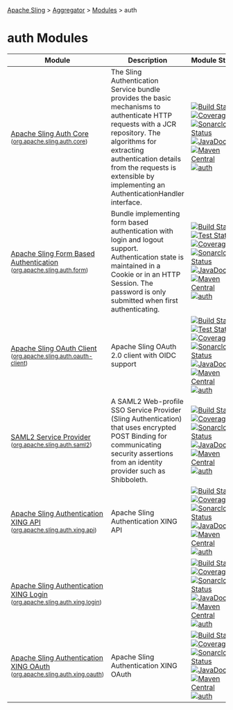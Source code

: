 [Apache Sling](https://sling.apache.org) > [Aggregator](https://github.com/apache/sling-aggregator/) > [Modules](https://github.com/apache/sling-aggregator/blob/master/docs/modules.md) > auth
# auth Modules

| Module | Description | Module&nbsp;Status | Pull&nbsp;Requests |
|---    |---    |---    |---    |
| [Apache Sling Auth Core](https://github.com/apache/sling-org-apache-sling-auth-core) <br/> <small>([org.apache.sling.auth.core](https://central.sonatype.com/search?namespace=org.apache.sling&name=org.apache.sling.auth.core))</small> |          The Sling Authentication Service bundle provides the basic         mechanisms to authenticate HTTP requests with a JCR repository.         The algorithms for extracting authentication details from the         requests is extensible by implementing an AuthenticationHandler         interface.      | &#32;[![Build Status](https://ci-builds.apache.org/job/Sling/job/modules/job/sling-org-apache-sling-auth-core/job/master/badge/icon)](https://ci-builds.apache.org/job/Sling/job/modules/job/sling-org-apache-sling-auth-core/job/master/)&#32;[![Coverage](https://sonarcloud.io/api/project_badges/measure?project=apache_sling-org-apache-sling-auth-core&metric=coverage)](https://sonarcloud.io/dashboard?id=apache_sling-org-apache-sling-auth-core)&#32;[![Sonarcloud Status](https://sonarcloud.io/api/project_badges/measure?project=apache_sling-org-apache-sling-auth-core&metric=alert_status)](https://sonarcloud.io/dashboard?id=apache_sling-org-apache-sling-auth-core)&#32;[![JavaDoc](https://www.javadoc.io/badge/org.apache.sling/org.apache.sling.auth.core.svg)](https://www.javadoc.io/doc/org.apache.sling/org.apache.sling.auth.core)&#32;[![Maven Central](https://maven-badges.herokuapp.com/maven-central/org.apache.sling/org.apache.sling.auth.core/badge.svg)](https://search.maven.org/#search%7Cga%7C1%7Cg%3A%22org.apache.sling%22%20a%3A%22org.apache.sling.auth.core%22)&#32;[![auth](https://sling.apache.org/badges/group-auth.svg)](https://github.com/apache/sling-aggregator/blob/master/docs/groups/auth.md) | &#32;[![Pull Requests](https://img.shields.io/github/issues-pr/apache/sling-org-apache-sling-auth-core.svg)](https://github.com/apache/sling-org-apache-sling-auth-core/pulls) |
| [Apache Sling Form Based Authentication](https://github.com/apache/sling-org-apache-sling-auth-form) <br/> <small>([org.apache.sling.auth.form](https://central.sonatype.com/search?namespace=org.apache.sling&name=org.apache.sling.auth.form))</small> |          Bundle implementing form based authentication with login         and logout support. Authentication state is maintained in         a Cookie or in an HTTP Session. The password is only submitted         when first authenticating.      | &#32;[![Build Status](https://ci-builds.apache.org/job/Sling/job/modules/job/sling-org-apache-sling-auth-form/job/master/badge/icon)](https://ci-builds.apache.org/job/Sling/job/modules/job/sling-org-apache-sling-auth-form/job/master/)&#32;[![Test Status](https://img.shields.io/jenkins/tests.svg?jobUrl=https://ci-builds.apache.org/job/Sling/job/modules/job/sling-org-apache-sling-auth-form/job/master/)](https://ci-builds.apache.org/job/Sling/job/modules/job/sling-org-apache-sling-auth-form/job/master/test/?width=800&height=600)&#32;[![Coverage](https://sonarcloud.io/api/project_badges/measure?project=apache_sling-org-apache-sling-auth-form&metric=coverage)](https://sonarcloud.io/dashboard?id=apache_sling-org-apache-sling-auth-form)&#32;[![Sonarcloud Status](https://sonarcloud.io/api/project_badges/measure?project=apache_sling-org-apache-sling-auth-form&metric=alert_status)](https://sonarcloud.io/dashboard?id=apache_sling-org-apache-sling-auth-form)&#32;[![JavaDoc](https://www.javadoc.io/badge/org.apache.sling/org.apache.sling.auth.form.svg)](https://www.javadoc.io/doc/org.apache.sling/org.apache.sling.auth.form)&#32;[![Maven Central](https://maven-badges.herokuapp.com/maven-central/org.apache.sling/org.apache.sling.auth.form/badge.svg)](https://search.maven.org/#search%7Cga%7C1%7Cg%3A%22org.apache.sling%22%20a%3A%22org.apache.sling.auth.form%22)&#32;[![auth](https://sling.apache.org/badges/group-auth.svg)](https://github.com/apache/sling-aggregator/blob/master/docs/groups/auth.md) | &#32;[![Pull Requests](https://img.shields.io/github/issues-pr/apache/sling-org-apache-sling-auth-form.svg)](https://github.com/apache/sling-org-apache-sling-auth-form/pulls) |
| [Apache Sling OAuth Client](https://github.com/apache/sling-org-apache-sling-auth-oauth-client) <br/> <small>([org.apache.sling.auth.oauth-client](https://central.sonatype.com/search?namespace=org.apache.sling&name=org.apache.sling.auth.oauth-client))</small> | Apache Sling OAuth 2.0 client with OIDC support | &#32;[![Build Status](https://ci-builds.apache.org/job/Sling/job/modules/job/sling-org-apache-sling-auth-oauth-client/job/master/badge/icon)](https://ci-builds.apache.org/job/Sling/job/modules/job/sling-org-apache-sling-auth-oauth-client/job/master/)&#32;[![Test Status](https://img.shields.io/jenkins/tests.svg?jobUrl=https://ci-builds.apache.org/job/Sling/job/modules/job/sling-org-apache-sling-auth-oauth-client/job/master/)](https://ci-builds.apache.org/job/Sling/job/modules/job/sling-org-apache-sling-auth-oauth-client/job/master/test/?width=800&height=600)&#32;[![Coverage](https://sonarcloud.io/api/project_badges/measure?project=apache_sling-org-apache-sling-auth-oauth-client&metric=coverage)](https://sonarcloud.io/dashboard?id=apache_sling-org-apache-sling-auth-oauth-client)&#32;[![Sonarcloud Status](https://sonarcloud.io/api/project_badges/measure?project=apache_sling-org-apache-sling-auth-oauth-client&metric=alert_status)](https://sonarcloud.io/dashboard?id=apache_sling-org-apache-sling-auth-oauth-client)&#32;[![JavaDoc](https://www.javadoc.io/badge/org.apache.sling/org.apache.sling.auth.oauth-client.svg)](https://www.javadoc.io/doc/org.apache.sling/org.apache.sling.auth.oauth-client)&#32;[![Maven Central](https://maven-badges.herokuapp.com/maven-central/org.apache.sling/org.apache.sling.auth.oauth-client/badge.svg)](https://search.maven.org/#search%7Cga%7C1%7Cg%3A%22org.apache.sling%22%20a%3A%22org.apache.sling.auth.oauth-client%22)&#32;[![auth](https://sling.apache.org/badges/group-auth.svg)](https://github.com/apache/sling-aggregator/blob/master/docs/groups/auth.md) | &#32;[![Pull Requests](https://img.shields.io/github/issues-pr/apache/sling-org-apache-sling-auth-oauth-client.svg)](https://github.com/apache/sling-org-apache-sling-auth-oauth-client/pulls) |
| [SAML2 Service Provider](https://github.com/apache/sling-org-apache-sling-auth-saml2) <br/> <small>([org.apache.sling.auth.saml2](https://central.sonatype.com/search?namespace=org.apache.sling&name=org.apache.sling.auth.saml2))</small> | A SAML2 Web-profile SSO Service Provider (Sling Authentication) that uses encrypted     POST Binding for communicating security assertions from an identity provider such as Shibboleth. | &#32;[![Build Status](https://ci-builds.apache.org/job/Sling/job/modules/job/sling-org-apache-sling-auth-saml2/job/master/badge/icon)](https://ci-builds.apache.org/job/Sling/job/modules/job/sling-org-apache-sling-auth-saml2/job/master/)&#32;[![Coverage](https://sonarcloud.io/api/project_badges/measure?project=apache_sling-org-apache-sling-auth-saml2&metric=coverage)](https://sonarcloud.io/dashboard?id=apache_sling-org-apache-sling-auth-saml2)&#32;[![Sonarcloud Status](https://sonarcloud.io/api/project_badges/measure?project=apache_sling-org-apache-sling-auth-saml2&metric=alert_status)](https://sonarcloud.io/dashboard?id=apache_sling-org-apache-sling-auth-saml2)&#32;[![JavaDoc](https://www.javadoc.io/badge/org.apache.sling/org.apache.sling.auth.saml2.svg)](https://www.javadoc.io/doc/org.apache.sling/org.apache.sling.auth.saml2)&#32;[![Maven Central](https://maven-badges.herokuapp.com/maven-central/org.apache.sling/org.apache.sling.auth.saml2/badge.svg)](https://search.maven.org/#search%7Cga%7C1%7Cg%3A%22org.apache.sling%22%20a%3A%22org.apache.sling.auth.saml2%22)&#32;[![auth](https://sling.apache.org/badges/group-auth.svg)](https://github.com/apache/sling-aggregator/blob/master/docs/groups/auth.md) | &#32;[![Pull Requests](https://img.shields.io/github/issues-pr/apache/sling-org-apache-sling-auth-saml2.svg)](https://github.com/apache/sling-org-apache-sling-auth-saml2/pulls) |
| [Apache Sling Authentication XING API](https://github.com/apache/sling-org-apache-sling-auth-xing-api) <br/> <small>([org.apache.sling.auth.xing.api](https://central.sonatype.com/search?namespace=org.apache.sling&name=org.apache.sling.auth.xing.api))</small> | Apache Sling Authentication XING API | &#32;[![Build Status](https://ci-builds.apache.org/job/Sling/job/modules/job/sling-org-apache-sling-auth-xing-api/job/master/badge/icon)](https://ci-builds.apache.org/job/Sling/job/modules/job/sling-org-apache-sling-auth-xing-api/job/master/)&#32;[![Coverage](https://sonarcloud.io/api/project_badges/measure?project=apache_sling-org-apache-sling-auth-xing-api&metric=coverage)](https://sonarcloud.io/dashboard?id=apache_sling-org-apache-sling-auth-xing-api)&#32;[![Sonarcloud Status](https://sonarcloud.io/api/project_badges/measure?project=apache_sling-org-apache-sling-auth-xing-api&metric=alert_status)](https://sonarcloud.io/dashboard?id=apache_sling-org-apache-sling-auth-xing-api)&#32;[![JavaDoc](https://www.javadoc.io/badge/org.apache.sling/org.apache.sling.auth.xing.api.svg)](https://www.javadoc.io/doc/org.apache.sling/org.apache.sling.auth.xing.api)&#32;[![Maven Central](https://maven-badges.herokuapp.com/maven-central/org.apache.sling/org.apache.sling.auth.xing.api/badge.svg)](https://search.maven.org/#search%7Cga%7C1%7Cg%3A%22org.apache.sling%22%20a%3A%22org.apache.sling.auth.xing.api%22)&#32;[![auth](https://sling.apache.org/badges/group-auth.svg)](https://github.com/apache/sling-aggregator/blob/master/docs/groups/auth.md) | &#32;[![Pull Requests](https://img.shields.io/github/issues-pr/apache/sling-org-apache-sling-auth-xing-api.svg)](https://github.com/apache/sling-org-apache-sling-auth-xing-api/pulls) |
| [Apache Sling Authentication XING Login](https://github.com/apache/sling-org-apache-sling-auth-xing-login) <br/> <small>([org.apache.sling.auth.xing.login](https://central.sonatype.com/search?namespace=org.apache.sling&name=org.apache.sling.auth.xing.login))</small> |  | &#32;[![Build Status](https://ci-builds.apache.org/job/Sling/job/modules/job/sling-org-apache-sling-auth-xing-login/job/master/badge/icon)](https://ci-builds.apache.org/job/Sling/job/modules/job/sling-org-apache-sling-auth-xing-login/job/master/)&#32;[![Coverage](https://sonarcloud.io/api/project_badges/measure?project=apache_sling-org-apache-sling-auth-xing-login&metric=coverage)](https://sonarcloud.io/dashboard?id=apache_sling-org-apache-sling-auth-xing-login)&#32;[![Sonarcloud Status](https://sonarcloud.io/api/project_badges/measure?project=apache_sling-org-apache-sling-auth-xing-login&metric=alert_status)](https://sonarcloud.io/dashboard?id=apache_sling-org-apache-sling-auth-xing-login)&#32;[![JavaDoc](https://www.javadoc.io/badge/org.apache.sling/org.apache.sling.auth.xing.login.svg)](https://www.javadoc.io/doc/org.apache.sling/org.apache.sling.auth.xing.login)&#32;[![Maven Central](https://maven-badges.herokuapp.com/maven-central/org.apache.sling/org.apache.sling.auth.xing.login/badge.svg)](https://search.maven.org/#search%7Cga%7C1%7Cg%3A%22org.apache.sling%22%20a%3A%22org.apache.sling.auth.xing.login%22)&#32;[![auth](https://sling.apache.org/badges/group-auth.svg)](https://github.com/apache/sling-aggregator/blob/master/docs/groups/auth.md) | &#32;[![Pull Requests](https://img.shields.io/github/issues-pr/apache/sling-org-apache-sling-auth-xing-login.svg)](https://github.com/apache/sling-org-apache-sling-auth-xing-login/pulls) |
| [Apache Sling Authentication XING OAuth](https://github.com/apache/sling-org-apache-sling-auth-xing-oauth) <br/> <small>([org.apache.sling.auth.xing.oauth](https://central.sonatype.com/search?namespace=org.apache.sling&name=org.apache.sling.auth.xing.oauth))</small> | Apache Sling Authentication XING OAuth | &#32;[![Build Status](https://ci-builds.apache.org/job/Sling/job/modules/job/sling-org-apache-sling-auth-xing-oauth/job/master/badge/icon)](https://ci-builds.apache.org/job/Sling/job/modules/job/sling-org-apache-sling-auth-xing-oauth/job/master/)&#32;[![Coverage](https://sonarcloud.io/api/project_badges/measure?project=apache_sling-org-apache-sling-auth-xing-oauth&metric=coverage)](https://sonarcloud.io/dashboard?id=apache_sling-org-apache-sling-auth-xing-oauth)&#32;[![Sonarcloud Status](https://sonarcloud.io/api/project_badges/measure?project=apache_sling-org-apache-sling-auth-xing-oauth&metric=alert_status)](https://sonarcloud.io/dashboard?id=apache_sling-org-apache-sling-auth-xing-oauth)&#32;[![JavaDoc](https://www.javadoc.io/badge/org.apache.sling/org.apache.sling.auth.xing.oauth.svg)](https://www.javadoc.io/doc/org.apache.sling/org.apache.sling.auth.xing.oauth)&#32;[![Maven Central](https://maven-badges.herokuapp.com/maven-central/org.apache.sling/org.apache.sling.auth.xing.oauth/badge.svg)](https://search.maven.org/#search%7Cga%7C1%7Cg%3A%22org.apache.sling%22%20a%3A%22org.apache.sling.auth.xing.oauth%22)&#32;[![auth](https://sling.apache.org/badges/group-auth.svg)](https://github.com/apache/sling-aggregator/blob/master/docs/groups/auth.md) | &#32;[![Pull Requests](https://img.shields.io/github/issues-pr/apache/sling-org-apache-sling-auth-xing-oauth.svg)](https://github.com/apache/sling-org-apache-sling-auth-xing-oauth/pulls) |